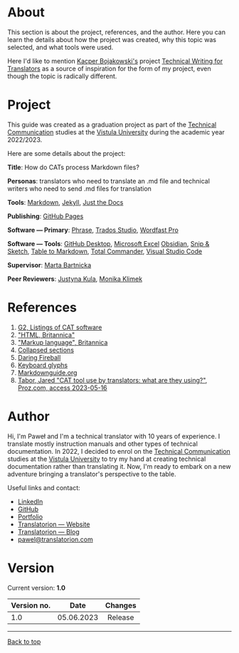 # About

<!-- ADD MORE STUFF IF TIME ALLOWS AND PERMITS AND IS KIND-->

This section is about the project, references, and the author. Here you can learn the details about how the project was created, why this topic was selected, and what tools were used.

Here I'd like to mention [Kacper Bojakowski's](https://github.com/kacperbojakowski) project [Technical Writing for Translators](https://kacperbojakowski.github.io/final-project/) as a source of inspiration for the form of my project, even though the topic is radically different.

# Project

This guide was created as a graduation project as part of the [Technical Communication](https://vistula.edu.pl/kierunki-studiow/komunikacja-techniczna) studies at the [Vistula University](https://vistula.edu.pl/en) during the academic year 2022/2023.

Here are some details about the project:

**Title**: How do CATs process Markdown files?

**Personas**: translators who need to translate an .md file and technical writers who need to send .md files for translation

**Tools**: [Markdown](https://daringfireball.net/projects/markdown), [Jekyll](https://jekyllrb.com/), [Just the Docs](https://github.com/just-the-docs/just-the-docs)

**Publishing**: [GitHub Pages](https://pages.github.com/)

**Software — Primary**: [Phrase](https://phrase.com/), [Trados Studio](https://www.trados.com/products/trados-studio/whats-new-studio-2022.html), [Wordfast Pro](https://www.wordfast.com/products/wordfast_pro)

**Software — Tools**: [GitHub Desktop](https://desktop.github.com/), [Microsoft Excel](https://www.microsoft.com/pl-pl/microsoft-365/excel) [Obsidian](https://obsidian.md/), [Snip & Sketch](https://en.wikipedia.org/wiki/Snipping_Tool), [Table to Markdown](https://tabletomarkdown.com), [Total Commander](https://www.ghisler.com/), [Visual Studio Code](https://code.visualstudio.com/)

**Supervisor**: [Marta Bartnicka](https://www.linkedin.com/in/marta-bartnicka-713969/)

**Peer Reviewers**: [Justyna Kula](https://www.linkedin.com/in/justyna-kula-5778a391/), [Monika Klimek](https://www.linkedin.com/in/monika-klimek1/)

<!-- ADD MORE STUFF IF TIME ALLOWS AND PERMITS AND IS KIND
E.g. 
- why this topic - background
- why Obsidian
- acknowledgements
-->

# References

1. [G2, Listings of CAT software](https://www.g2.com/categories/computer-assisted-translation)
2. ["HTML, Britannica"](https://www.britannica.com/technology/HTML)
3. ["Markup language", Britannica](https://www.britannica.com/technology/markup-language)
4. [Collapsed sections](https://docs.github.com/en/get-started/writing-on-github/working-with-advanced-formatting/organizing-information-with-collapsed-sections)
5. [Daring Fireball](https://daringfireball.net/projects/markdown/)
6. [Keyboard glyphs](https://meta.stackexchange.com/questions/5527/keyboard-glyphs)
7. [Markdownguide.org](https://www.markdownguide.org/)
8. [Tabor, Jared "CAT tool use by translators: what are they using?", Proz.com, access 2023-05-16](https://go.proz.com/blog/cat-tool-use-by-translators-what-are-they-using)

# Author

Hi, I'm Paweł and I'm a technical translator with 10 years of experience. I translate mostly instruction manuals and other types of technical documentation. In 2022, I decided to enrol on the [Technical Communication](https://vistula.edu.pl/kierunki-studiow/komunikacja-techniczna) studies at the [Vistula University](https://vistula.edu.pl/en) to try my hand at creating technical documentation rather than translating it. Now, I'm ready to embark on a new adventure bringing a translator's perspective to the table.

Useful links and contact:
- [LinkedIn](https://www.linkedin.com/in/pawel-woznikowski/)
- [GitHub](https://github.com/PJ-Woz)
- [Portfolio](https://pj-woz.github.io/Portfolio/)
- [Translatorion — Website](https://translatorion.com/language/en/translatorion/)
- [Translatorion — Blog](https://translatorion.com/language/en/blog-en/)
- pawel@translatorion.com

# Version

Current version: **1.0**

| Version no. | Date | Changes |
| --- | :---: | :---: |
| 1.0 | 05.06.2023 | Release |

---

[Back to top](#about)